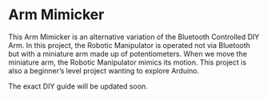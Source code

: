 # Arm Mimicker

This Arm Mimicker is an alternative variation of the Bluetooth Controlled DIY Arm. In this project, the Robotic Manipulator is operated not via Bluetooth but with a miniature arm made up of potentiometers. When we move the miniature arm, the Robotic Manipulator mimics its motion. This project is also a beginner’s level project wanting to explore Arduino. 

The exact DIY guide will be updated soon.
